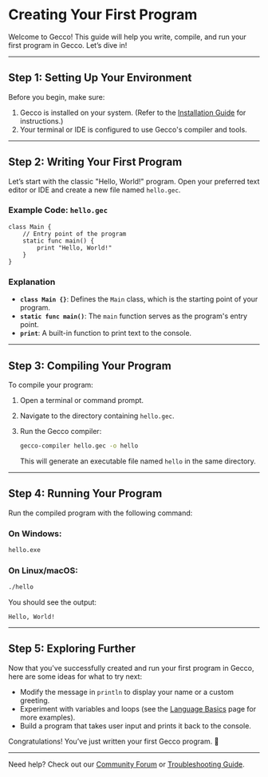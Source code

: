 # Creating Your First Program

Welcome to Gecco! This guide will help you write, compile, and run your first program in Gecco. Let’s dive in!

---

## Step 1: Setting Up Your Environment

Before you begin, make sure:
1. Gecco is installed on your system. (Refer to the [Installation Guide]() for instructions.)
2. Your terminal or IDE is configured to use Gecco's compiler and tools.

---

## Step 2: Writing Your First Program

Let’s start with the classic "Hello, World!" program. Open your preferred text editor or IDE and create a new file named `hello.gec`.

### Example Code: `hello.gec`

```gecco
class Main {
    // Entry point of the program
    static func main() {
        print "Hello, World!"
    }
}
```

### Explanation
- **`class Main {}`**: Defines the `Main` class, which is the starting point of your program.
- **`static func main()`**: The `main` function serves as the program's entry point.
- **`print`**: A built-in function to print text to the console.

---

## Step 3: Compiling Your Program

To compile your program:
1. Open a terminal or command prompt.
2. Navigate to the directory containing `hello.gec`.
3. Run the Gecco compiler:

   ```bash
   gecco-compiler hello.gec -o hello
   ```

   This will generate an executable file named `hello` in the same directory.

---

## Step 4: Running Your Program

Run the compiled program with the following command:

### On Windows:
```bash
hello.exe
```

### On Linux/macOS:
```bash
./hello
```

You should see the output:
```
Hello, World!
```

---

## Step 5: Exploring Further

Now that you've successfully created and run your first program in Gecco, here are some ideas for what to try next:
- Modify the message in `println` to display your name or a custom greeting.
- Experiment with variables and loops (see the [Language Basics](#) page for more examples).
- Build a program that takes user input and prints it back to the console.

Congratulations! You’ve just written your first Gecco program. 🎉

---

Need help? Check out our [Community Forum](#) or [Troubleshooting Guide](#).
